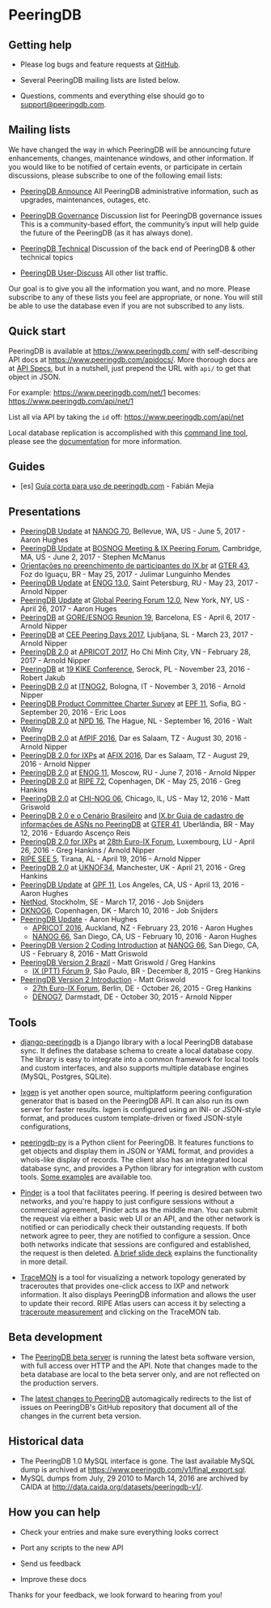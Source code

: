 # PeeringDB

## Getting help

* Please log bugs and feature requests at [GitHub](https://github.com/peeringdb/peeringdb/issues).

* Several PeeringDB mailing lists are listed below.

* Questions, comments and everything else should go to <support@peeringdb.com>.

## Mailing lists

We have changed the way in which PeeringDB will be announcing future enhancements, changes, maintenance windows, and other information. If you would like to be notified of certain events, or participate in certain discussions, please subscribe to one of the following email lists:

* [PeeringDB Announce](http://lists.peeringdb.com/cgi-bin/mailman/listinfo/pdb-announce)
    All PeeringDB administrative information, such as upgrades,
    maintenances, outages, etc.

* [PeeringDB Governance](http://lists.peeringdb.com/cgi-bin/mailman/listinfo/pdb-gov)
    Discussion list for PeeringDB governance issues This is a
    community-based effort, the community’s input will help guide the
    future of the PeeringDB (as it has always done).

* [PeeringDB Technical](http://lists.peeringdb.com/cgi-bin/mailman/listinfo/pdb-tech)
    Discussion of the back end of PeeringDB & other technical topics

* [PeeringDB User-Discuss](http://lists.peeringdb.com/cgi-bin/mailman/listinfo/user-discuss)
    All other list traffic.

Our goal is to give you all the information you want, and no more.  Please subscribe to any of these lists you feel are appropriate, or none. You will still be able to use the database even if you are not subscribed to any lists.

## Quick start

PeeringDB is available at <https://www.peeringdb.com/> with self-describing API docs at <https://www.peeringdb.com/apidocs/>.  More thorough docs are at [API Specs](api_specs.md), but in a nutshell, just prepend the URL with `api/` to get that object in JSON.

For example:
<https://www.peeringdb.com/net/1>
becomes:
<https://www.peeringdb.com/api/net/1>

List all via API by taking the `id` off:
<https://www.peeringdb.com/api/net>

Local database replication is accomplished with this [command line tool](https://github.com/peeringdb/peeringdb-py), please see the [documentation](http://peeringdb.github.io/peeringdb-py/cli/#sync) for more information.

## Guides

- [es] [Guía corta para uso de peeringdb.com](guide/guia_PeeringDB.pdf) - Fabián Mejía


## Presentations

- [PeeringDB Update](presentation/20170605-nanog-70-hughes-peeringdb.pdf) at [NANOG 70](https://www.nanog.org/meetings/nanog70/home), Bellevue, WA, US - June 5, 2017 - Aaron Hughes
- [PeeringDB Update](presentation/20170602-bosnog-mcmanus.pdf) at [BOSNOG Meeting & IX Peering Forum](https://www.meetup.com/BOSNOG-The-Boston-Network-Operators-Group/events/239045101/), Cambridge, MA, US - June 2, 2017 - Stephen McManus
- [Orientações no preenchimento de participantes do IX.br](presentation/gter43-peeringdb.20170522.pdf) at [GTER 43](http://gtergts.nic.br/), Foz do Iguaçu, BR - May 25, 2017 - Julimar Lunguinho Mendes
- [PeeringDB Update](presentation/20170523-ENOG13-Nipper.pdf) at [ENOG 13.0](https://www.enog.org/enog-13/), Saint Petersburg, RU - May 23, 2017 - Arnold Nipper
- [PeeringDB Update](presentation/20170426-gpf-12.0-hughes-peeringdb.pdf) at [Global Peering Forum 12.0](https://www.peeringforum.com/gpf-12-0-peeringdb-update/), New York, NY, US - April 26, 2017 - Aaron Huges
- [PeeringDB](presentation/20170406-ESNOG19-Nipper.pdf) at [GORE/ESNOG Reunion 19](http://www.esnog.net/2017/01/goreesnog-reunion-19-csuccatnix-barcelona/), Barcelona, ES - April 6, 2017 - Arnold Nipper
- [PeeringDB](presentation/20170323-CEE-Peeringdays-Nipper.pdf) at [CEE Peering Days 2017](http://www.peeringdays.eu/), Ljubljana, SL - March 23, 2017 - Arnold Nipper
- [PeeringDB 2.0](presentation/20170228-Apricot2017-Nipper.pdf) at [APRICOT 2017](https://2017.apricot.net/), Ho Chi Minh City, VN - February 28, 2017 - Arnold Nipper
- [PeeringDB](presentation/2016-11-23-kikeautumn16-2.pdf) at [19 KIKE Conference](http://kikeevents.com/en/category/19-kike-conference/), Serock, PL - November 23, 2016 - Robert Jakub
- [PeeringDB 2.0](presentation/20161103-ITNOG2-Nipper-peeringdb.pdf) at [ITNOG2](http://www.itnog.it/itnog2/), Bologna, IT - November 3, 2016 - Arnold Nipper
- [PeeringDB Product Committee Charter Survey](presentation/20160919-epf11-Loos-peeringdb.pdf) at [EPF 11](https://www.peering-forum.eu/), Sofia, BG - September 20, 2016 - Eric Loos
- [PeeringDB 2.0](presentation/20160916-npd16-Wollny-peeringdb.pdf) at [NPD 16](http://www.neutralpeeringdays.net/), The Hague, NL - September 16, 2016 - Walt Wollny
- [PeeringDB 2.0](presentation/2016-08-30_afpif2016-Nipper-peeringdb.pdf) at [AfPIF 2016](https://www.internetsociety.org/afpif-2016/), Dar es Salaam, TZ - August 30, 2016 - Arnold Nipper
- [PeeringDB 2.0 for IXPs](presentation/2016-08-29_afix2016-Nipper-peeringdb.pdf) at [AFIX 2016](http://www.af-ix.net/?q=resources/2016/08/afix-2016-meeting-agenda), Dar es Salaam, TZ - August 29, 2016 - Arnold Nipper
- [PeeringDB 2.0](presentation/2016-06-07_PeeringDB-2.0_ENOG11.pdf) at [ENOG 11](https://www.enog.org/meetings/enog-11/), Moscow, RU - June 7, 2016 - Arnold Nipper
- [PeeringDB 2.0](presentation/2016-05-25_81-ripe-72-peeringdb.pdf) at [RIPE 72](https://ripe72.ripe.net/), Copenhagen, DK - May 25, 2016 - Greg Hankins
- [PeeringDB 2.0](presentation/2016-05-12_chi-nog-06-peeringdb.pdf) at [CHI-NOG 06](http://chinog.org/meetings/chi-nog-06/), Chicago, IL, US - May 12, 2016 - Matt Griswold
- [PeeringDB 2.0 e o Cenário Brasileiro](presentation/2016-05-12_PeeringDB-2.0_GTER_41.pdf) and [IX.br Guia de cadastro de informações de ASNs no PeeringDB](presentation/2016-05-12_IX.br_PeeringDB_Guide.pdf) at [GTER 41](http://gtergts.nic.br/), Uberlândia, BR - May 12, 2016 - Eduardo Ascenço Reis
- [PeeringDB 2.0 for IXPs](presentation/2016-04-26_PeeringDB_28th_Euro-IX_Forum.pdf) at [28th Euro-IX Forum](https://www.euro-ix.net/), Luxembourg, LU - April 26, 2016 - Greg Hankins / Arnold Nipper
- [RIPE SEE 5](https://www.ripe.net/participate/meetings/regional-meetings/see-5), Tirana, AL - April 19, 2016 - Arnold Nipper
- [PeeringDB 2.0](presentation/2016-04-21_PeeringDB_UKNOF34.pdf) at [UKNOF34](https://indico.uknof.org.uk/conferenceDisplay.py?confId=36), Manchester, UK - April 21, 2016 - Greg Hankins
- [PeeringDB Update](presentation/2016-04-13_PeeringTrack-PDB-Update-GPF11.pdf) at [GPF 11](https://www.peeringforum.com/), Los Angeles, CA, US - April 13, 2016 - Aaron Hughes
- [NetNod](http://www.netnod.se/netnod-spring-meeting-2016), Stockholm, SE - March 17, 2016 - Job Snijders
- [DKNOG6](http://www.dknog.dk/events/dknog6/), Copenhagen, DK - March 10, 2016 - Job Snijders
- [PeeringDB Update](presentation/PeeringTrack-PDB-Update-20160205.pdf) - Aaron Hughes
    - [APRICOT 2016](https://2016.apricot.net/), Auckland, NZ - February 23, 2016 - Aaron Hughes
    - [NANOG 66](http://nanog.org/meetings/nanog66/home), San Diego, CA, US - February 10, 2016 - Aaron Hughes
- [PeeringDB Version 2 Coding Introduction](presentation/PeeringDB_Version_2-Coding_Introduction.pdf) at [NANOG 66](http://nanog.org/meetings/nanog66/home), San Diego, CA, US - February 8, 2016 - Matt Griswold
- [PeeringDB Version 2 Brazil](presentation/PeeringDB_Version_2-Brazil.pdf) - Matt Griswold / Greg Hankins
    - [IX (PTT) Fórum 9](http://ix.br/pttforum/9/index-en.html), São Paulo, BR - December 8, 2015 - Greg Hankins
- [PeeringDB Version 2 Introduction](presentation/PeeringDB_Version_2-Introduction.pdf) - Matt Griswold
    - [27th Euro-IX Forum](https://www.euro-ix.net/news-and-events/euro-ix-forum/), Berlin, DE - October 26, 2015 - Greg Hankins
    - [DENOG7](http://www.denog.de/meetings/denog7/?lang=en), Darmstadt, DE - October 30, 2015 - Arnold Nipper 

## Tools

* [django-peeringdb](http://peeringdb.github.io/django-peeringdb/) is a Django library with a local PeeringDB database sync.  It defines the database schema to create a local database copy.  The library is easy to integrate into a common framework for local tools and custom interfaces, and also supports multiple database engines (MySQL, Postgres, SQLite).

* [Ixgen](https://github.com/ipcjk/ixgen/blob/master/Readme.md) is yet another open source, multiplatform peering configuration generator that is based on the PeeringDB API.  It can also run its own server for faster results.  Ixgen is configured using an INI- or JSON-style format, and produces custom template-driven or fixed JSON-style configurations,

* [peeringdb-py](http://peeringdb.github.io/peeringdb-py/) is a Python client for PeeringDB.  It features functions to get objects and display them in JSON or YAML format, and provides a whois-like display of records.  The client also has an integrated local database sync, and provides a Python library for integration with custom tools.  [Some examples](https://github.com/grizz/pdb-examples) are available too.

* [Pinder](http://github.com/dotwaffle/pinder) is a tool that facilitates peering.  If peering is desired between two networks, and you're happy to just configure sessions without a commercial agreement, Pinder acts as the middle man.  You can submit the request via either a basic web UI or an API, and the other network is notified or can periodically check their outstanding requests.  If both network agree to peer, they are notified to configure a session.  Once both networks indicate that sessions are configured and established, the request is then deleted. [A brief slide deck](http://accel.waffle.sexy/pinder.pdf) explains the functionality in more detail.

* [TraceMON](https://labs.ripe.net/Members/massimo_candela/tracemon-traceroute-visualisation-network-debugging-tool) is a tool for visualizing a network topology generated by traceroutes that provides one-click access to IXP and network information.  It also displays PeeringDB information and allows the user to update their record.  RIPE Atlas users can access it by selecting a [traceroute measurement](https://atlas.ripe.net/measurements/?search=&status=&af=&kind=2%2C4&age=#!tab-public) and clicking on the TraceMON tab.

## Beta development

* The [PeeringDB beta server](https://beta.peeringdb.com/) is running the latest beta software version, with full access over HTTP and the API.  Note that changes made to the beta database are local to the beta server only, and are not reflected on the production servers.

* The [latest changes to PeeringDB](https://beta.peeringdb.com/changes) automagically redirects to the list of issues on PeeringDB's GitHub repository that document all of the changes in the current beta version.

## Historical data

* The PeeringDB 1.0 MySQL interface is gone.  The last available MySQL dump is archived at <https://www.peeringdb.com/v1/final_export.sql>.
* MySQL dumps from July, 29 2010 to March 14, 2016 are archived by CAIDA at <http://data.caida.org/datasets/peeringdb-v1/>.

## How you can help

* Check your entries and make sure everything looks correct

* Port any scripts to the new API

* Send us feedback

* Improve these docs

Thanks for your feedback, we look forward to hearing from you!

